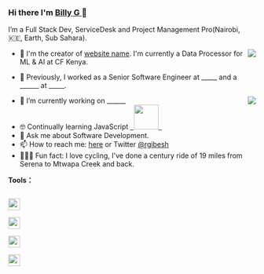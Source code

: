 
### Hi there I'm [Billy G ](https://github.com/GibzB)👋


I’m a Full Stack Dev, ServiceDesk and Project Management Pro(Nairobi, 🇰🇪, Earth, Sub Sahara).

<a href="https://github.com/GibzB">
  <img align="right"
    src="https://github-readme-stats.vercel.app/api/top-langs/?username=GibzB&count_private=true&layout=compact&show_icons=true" />
</a>

- 🔭 I'm the creator of [website name](site.com). I'm currently a Data Processor for ML & AI at CF Kenya. 

- 🌱 Previously, I worked as a Senior Software Engineer at _____ and a ______ at _____. 

<a href="https://github.com/GibzB">
  <img align="right"
    src="https://github-readme-stats.vercel.app/api?username=GibzB&count_private=true&show_icons=true" />
</a>

- 📱  I’m currently working on ______
- 🤓  Continually learning JavaScript <a href="https://nodejs.org/en/">
  <code>
  <img
        src="https://nodejs.org/static/images/logo.svg" width="50" />
  </code>
  </a> 
- 💬  Ask me about Software Development.
- 📫  How to reach me: [here](https://bit.ly/3H89O4s) or Twitter [@rgibesh](twitter.com/rgibesh)
- 🚴🏽‍♀️   Fun fact: I love cycling, I've done a century ride of 19 miles from Serena to Mtwapa Creek and back.

**Tools：**

<a href="https://code.visualstudio.com">
<code>
<img src="https://cdn.jsdelivr.net/gh/xmuli/xmuliPic@pic/2020/vscode.svg" width="24" />
</code>
</a>
<a href="https://git-scm.com">
<code>
<img src="https://cdn.jsdelivr.net/gh/xmuli/xmuliPic@pic/2020/git.svg" width="24" />
</code>
</a>
<a href="https://docs.gitlab.com/runner">
<code>
<img src="https://assets.gitlab-static.net/uploads/-/system/project/avatar/250833/runner_logo.png" width="24" />
</code>
</a>
<a href="https://www.docker.com">
<code>
<img src="https://www.vectorlogo.zone/logos/docker/docker-icon.svg" width="24" />
</code>
</a>



